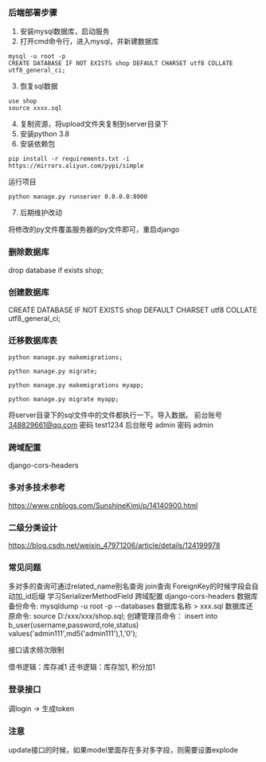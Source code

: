 ### 后端部署步骤

1. 安装mysql数据库，启动服务
2. 打开cmd命令行，进入mysql，并新建数据库
```
mysql -u root -p
CREATE DATABASE IF NOT EXISTS shop DEFAULT CHARSET utf8 COLLATE utf8_general_ci;
```
3. 恢复sql数据
```
use shop
source xxxx.sql
```
4. 复制资源，将upload文件夹复制到server目录下
5. 安装python 3.8
6. 安装依赖包
```
pip install -r requirements.txt -i https://mirrors.aliyun.com/pypi/simple
```
运行项目
```
python manage.py runserver 0.0.0.0:8000
```
7. 后期维护改动

将修改的py文件覆盖服务器的py文件即可，重启django

### 删除数据库

drop database if exists shop;

### 创建数据库

CREATE DATABASE IF NOT EXISTS shop DEFAULT CHARSET utf8 COLLATE utf8_general_ci;


### 迁移数据库表

```
python manage.py makemigrations;

python manage.py migrate;

python manage.py makemigrations myapp;

python manage.py migrate myapp;
```

将server目录下的sql文件中的文件都执行一下。导入数据。
前台账号 348829661@qq.com 密码 test1234
后台账号 admin 密码 admin 

### 跨域配置

django-cors-headers

### 多对多技术参考

https://www.cnblogs.com/SunshineKimi/p/14140900.html

### 二级分类设计
https://blog.csdn.net/weixin_47971206/article/details/124199978

### 常见问题

多对多的查询可通过related_name别名查询
join查询
ForeignKey的时候字段会自动加_id后缀
学习SerializerMethodField
跨域配置 django-cors-headers
数据库备份命令:
mysqldump -u root -p --databases 数据库名称 > xxx.sql
数据库还原命令:
source D:/xxx/xxx/shop.sql;
创建管理员命令：
insert into b_user(username,password,role,status) values('admin111',md5('admin111'),1,'0');

接口请求频次限制

借书逻辑：库存减1
还书逻辑：库存加1, 积分加1

### 登录接口

调login -> 生成token

### 注意

update接口的时候，如果model里面存在多对多字段，则需要设置explode







